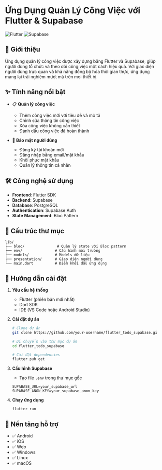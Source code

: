 # Ứng Dụng Quản Lý Công Việc với Flutter & Supabase

![Flutter](https://img.shields.io/badge/Flutter-02569B?style=for-the-badge&logo=flutter&logoColor=white)
![Supabase](https://img.shields.io/badge/Supabase-3ECF8E?style=for-the-badge&logo=supabase&logoColor=white)

## 📝 Giới thiệu

Ứng dụng quản lý công việc được xây dựng bằng Flutter và Supabase, giúp người dùng tổ chức và theo dõi công việc một cách hiệu quả. Với giao diện người dùng trực quan và khả năng đồng bộ hóa thời gian thực, ứng dụng mang lại trải nghiệm mượt mà trên mọi thiết bị.

## ✨ Tính năng nổi bật

- 📋 **Quản lý công việc**
  - Thêm công việc mới với tiêu đề và mô tả
  - Chỉnh sửa thông tin công việc
  - Xóa công việc không cần thiết
  - Đánh dấu công việc đã hoàn thành
  
- 🔐 **Bảo mật người dùng**
  - Đăng ký tài khoản mới
  - Đăng nhập bằng email/mật khẩu
  - Khôi phục mật khẩu
  - Quản lý thông tin cá nhân

## 🛠️ Công nghệ sử dụng

- **Frontend**: Flutter SDK
- **Backend**: Supabase
- **Database**: PostgreSQL
- **Authentication**: Supabase Auth
- **State Management**: Bloc Pattern

## 📁 Cấu trúc thư mục

```
lib/
├── bloc/               # Quản lý state với Bloc pattern
├── env/               # Cấu hình môi trường
├── models/            # Models dữ liệu
├── presentation/      # Giao diện người dùng
└── main.dart          # Điểm khởi đầu ứng dụng
```

## 🚀 Hướng dẫn cài đặt

1. **Yêu cầu hệ thống**
   - Flutter (phiên bản mới nhất)
   - Dart SDK
   - IDE (VS Code hoặc Android Studio)

2. **Cài đặt dự án**
   ```bash
   # Clone dự án
   git clone https://github.com/your-username/flutter_todo_supabase.git

   # Di chuyển vào thư mục dự án
   cd flutter_todo_supabase

   # Cài đặt dependencies
   flutter pub get
   ```

3. **Cấu hình Supabase**
   - Tạo file `.env` trong thư mục gốc
   ```env
   SUPABASE_URL=your_supabase_url
   SUPABASE_ANON_KEY=your_supabase_anon_key
   ```

4. **Chạy ứng dụng**
   ```bash
   flutter run
   ```

## 📱 Nền tảng hỗ trợ

- ✅ Android
- ✅ iOS
- ✅ Web
- ✅ Windows
- ✅ Linux
- ✅ macOS
